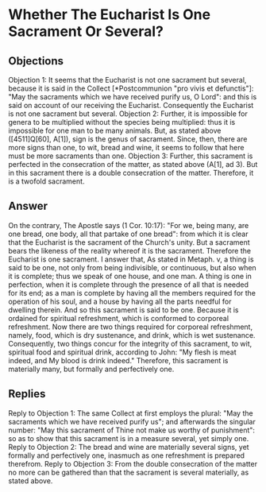 # Whether The Eucharist Is One Sacrament Or Several?
## Objections
Objection 1: It seems that the Eucharist is not one sacrament but several, because it is said in the Collect [*Postcommunion "pro vivis et defunctis"]: "May the sacraments which we have received purify us, O Lord": and this is said on account of our receiving the Eucharist. Consequently the Eucharist is not one sacrament but several.
Objection 2: Further, it is impossible for genera to be multiplied without the species being multiplied: thus it is impossible for one man to be many animals. But, as stated above ([4511]Q[60], A[1]), sign is the genus of sacrament. Since, then, there are more signs than one, to wit, bread and wine, it seems to follow that here must be more sacraments than one.
Objection 3: Further, this sacrament is perfected in the consecration of the matter, as stated above (A[1], ad 3). But in this sacrament there is a double consecration of the matter. Therefore, it is a twofold sacrament.
## Answer
On the contrary, The Apostle says (1 Cor. 10:17): "For we, being many, are one bread, one body, all that partake of one bread": from which it is clear that the Eucharist is the sacrament of the Church's unity. But a sacrament bears the likeness of the reality whereof it is the sacrament. Therefore the Eucharist is one sacrament.
I answer that, As stated in Metaph. v, a thing is said to be one, not only from being indivisible, or continuous, but also when it is complete; thus we speak of one house, and one man. A thing is one in perfection, when it is complete through the presence of all that is needed for its end; as a man is complete by having all the members required for the operation of his soul, and a house by having all the parts needful for dwelling therein. And so this sacrament is said to be one. Because it is ordained for spiritual refreshment, which is conformed to corporeal refreshment. Now there are two things required for corporeal refreshment, namely, food, which is dry sustenance, and drink, which is wet sustenance. Consequently, two things concur for the integrity of this sacrament, to wit, spiritual food and spiritual drink, according to John: "My flesh is meat indeed, and My blood is drink indeed." Therefore, this sacrament is materially many, but formally and perfectively one.
## Replies
Reply to Objection 1: The same Collect at first employs the plural: "May the sacraments which we have received purify us"; and afterwards the singular number: "May this sacrament of Thine not make us worthy of punishment": so as to show that this sacrament is in a measure several, yet simply one.
Reply to Objection 2: The bread and wine are materially several signs, yet formally and perfectively one, inasmuch as one refreshment is prepared therefrom.
Reply to Objection 3: From the double consecration of the matter no more can be gathered than that the sacrament is several materially, as stated above.